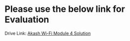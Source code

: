 # Please use the below link for Evaluation

Drive Link: [Akash Wi-Fi Module 4 Solution](https://drive.google.com/file/d/1H64_ci7l-dttyBFCYj4UoUIeUVeZ0IPN/view?usp=sharing)
